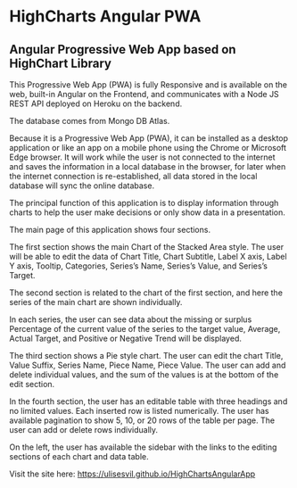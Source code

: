 # HighCharts Angular PWA
## Angular Progressive Web App based on HighChart Library


This Progressive Web App (PWA) is fully Responsive and is available on the web, built-in Angular on the Frontend, and communicates with a Node JS REST API deployed on Heroku on the backend.

The database comes from Mongo DB Atlas.

Because it is a Progressive Web App (PWA), it can be installed as a desktop application or like an app on a mobile phone using the Chrome or Microsoft Edge browser. It will work while the user is not connected to the internet and saves the information in a local database in the browser, for later when the internet connection is re-established, all data stored in the local database will sync the online database.

The principal function of this application is to display information through charts to help the user make decisions or only show data in a presentation.

The main page of this application shows four sections.

The first section shows the main Chart of the Stacked Area style. The user will be able to edit the data of Chart Title, Chart Subtitle, Label X axis, Label Y axis, Tooltip, Categories, Series’s Name, Series’s Value, and Series’s Target.

The second section is related to the chart of the first section, and here the series of the main chart are shown individually. 

In each series, the user can see data about the missing or surplus Percentage of the current value of the series to the target value, Average, Actual Target, and Positive or Negative Trend will be displayed.

The third section shows a Pie style chart. The user can edit the chart Title, Value Suffix, Series Name, Piece Name, Piece Value. The user can add and delete individual values, and the sum of the values is at the bottom of the edit section.

In the fourth section, the user has an editable table with three headings and no limited values. Each inserted row is listed numerically. The user has available pagination to show 5, 10, or 20 rows of the table per page. The user can add or delete rows individually.

On the left, the user has available the sidebar with the links to the editing sections of each chart and data table.

Visit the site here: https://ulisesvil.github.io/HighChartsAngularApp
